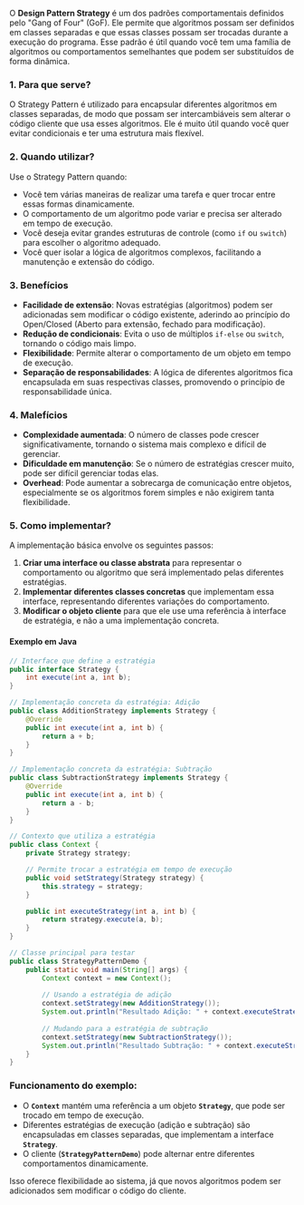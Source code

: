 O **Design Pattern Strategy** é um dos padrões comportamentais definidos pelo "Gang of Four" (GoF). Ele permite que algoritmos possam ser definidos em classes separadas e que essas classes possam ser trocadas durante a execução do programa. Esse padrão é útil quando você tem uma família de algoritmos ou comportamentos semelhantes que podem ser substituídos de forma dinâmica.

### 1. **Para que serve?**

O Strategy Pattern é utilizado para encapsular diferentes algoritmos em classes separadas, de modo que possam ser intercambiáveis sem alterar o código cliente que usa esses algoritmos. Ele é muito útil quando você quer evitar condicionais e ter uma estrutura mais flexível.

### 2. **Quando utilizar?**

Use o Strategy Pattern quando:
- Você tem várias maneiras de realizar uma tarefa e quer trocar entre essas formas dinamicamente.
- O comportamento de um algoritmo pode variar e precisa ser alterado em tempo de execução.
- Você deseja evitar grandes estruturas de controle (como `if` ou `switch`) para escolher o algoritmo adequado.
- Você quer isolar a lógica de algoritmos complexos, facilitando a manutenção e extensão do código.

### 3. **Benefícios**
- **Facilidade de extensão**: Novas estratégias (algoritmos) podem ser adicionadas sem modificar o código existente, aderindo ao princípio do Open/Closed (Aberto para extensão, fechado para modificação).
- **Redução de condicionais**: Evita o uso de múltiplos `if-else` ou `switch`, tornando o código mais limpo.
- **Flexibilidade**: Permite alterar o comportamento de um objeto em tempo de execução.
- **Separação de responsabilidades**: A lógica de diferentes algoritmos fica encapsulada em suas respectivas classes, promovendo o princípio de responsabilidade única.

### 4. **Malefícios**
- **Complexidade aumentada**: O número de classes pode crescer significativamente, tornando o sistema mais complexo e difícil de gerenciar.
- **Dificuldade em manutenção**: Se o número de estratégias crescer muito, pode ser difícil gerenciar todas elas.
- **Overhead**: Pode aumentar a sobrecarga de comunicação entre objetos, especialmente se os algoritmos forem simples e não exigirem tanta flexibilidade.

### 5. **Como implementar?**

A implementação básica envolve os seguintes passos:
1. **Criar uma interface ou classe abstrata** para representar o comportamento ou algoritmo que será implementado pelas diferentes estratégias.
2. **Implementar diferentes classes concretas** que implementam essa interface, representando diferentes variações do comportamento.
3. **Modificar o objeto cliente** para que ele use uma referência à interface de estratégia, e não a uma implementação concreta.

#### Exemplo em Java

```java
// Interface que define a estratégia
public interface Strategy {
    int execute(int a, int b);
}

// Implementação concreta da estratégia: Adição
public class AdditionStrategy implements Strategy {
    @Override
    public int execute(int a, int b) {
        return a + b;
    }
}

// Implementação concreta da estratégia: Subtração
public class SubtractionStrategy implements Strategy {
    @Override
    public int execute(int a, int b) {
        return a - b;
    }
}

// Contexto que utiliza a estratégia
public class Context {
    private Strategy strategy;

    // Permite trocar a estratégia em tempo de execução
    public void setStrategy(Strategy strategy) {
        this.strategy = strategy;
    }

    public int executeStrategy(int a, int b) {
        return strategy.execute(a, b);
    }
}

// Classe principal para testar
public class StrategyPatternDemo {
    public static void main(String[] args) {
        Context context = new Context();
        
        // Usando a estratégia de adição
        context.setStrategy(new AdditionStrategy());
        System.out.println("Resultado Adição: " + context.executeStrategy(3, 4));
        
        // Mudando para a estratégia de subtração
        context.setStrategy(new SubtractionStrategy());
        System.out.println("Resultado Subtração: " + context.executeStrategy(9, 2));
    }
}
```

### Funcionamento do exemplo:

- O **`Context`** mantém uma referência a um objeto **`Strategy`**, que pode ser trocado em tempo de execução.
- Diferentes estratégias de execução (adição e subtração) são encapsuladas em classes separadas, que implementam a interface **`Strategy`**.
- O cliente (**`StrategyPatternDemo`**) pode alternar entre diferentes comportamentos dinamicamente.

Isso oferece flexibilidade ao sistema, já que novos algoritmos podem ser adicionados sem modificar o código do cliente.
